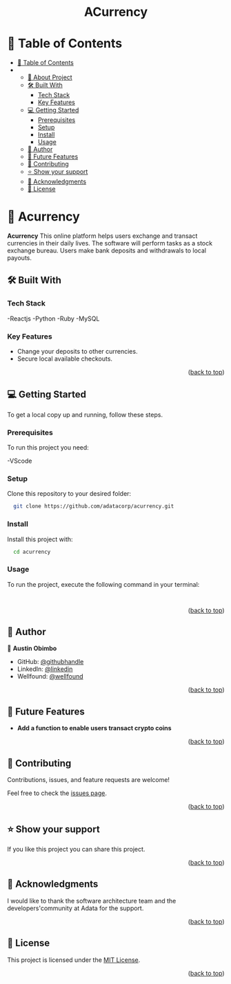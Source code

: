 <div align="center">

# ACurrency

</div>

<!-- TABLE OF CONTENTS -->

# 📗 Table of Contents


- [📗 Table of Contents](#-table-of-contents)
- 
  - [📖 About Project ](#-about-project-)
  - [🛠 Built With ](#-built-with-)
    - [Tech Stack ](#tech-stack-)
    - [Key Features ](#key-features-)
  - [💻 Getting Started ](#-getting-started-)
    - [Prerequisites](#prerequisites)
    - [Setup](#setup)
    - [Install](#install)
    - [Usage](#usage)
  - [👥 Author ](#-author-)
  - [🔭 Future Features ](#-future-features-)
  - [🤝 Contributing ](#-contributing-)
  - [⭐️ Show your support ](#️-show-your-support-)
  - [🙏 Acknowledgments ](#-acknowledgments-)
  - [📝 License ](#-license-)

<!-- PROJECT DESCRIPTION -->

# 📖 Acurrency <a name="about-project"></a>

**Acurrency** This online platform helps users exchange and transact currencies in their daily lives. The software will perform tasks as a stock exchange bureau. Users make bank deposits and withdrawals to local payouts. 

## 🛠 Built With <a name="built-with"></a>

### Tech Stack <a name="tech-stack"></a>

-Reactjs
-Python
-Ruby
-MySQL

### Key Features <a name="key-features"></a>

- Change your deposits to other currencies.
- Secure local available checkouts.

<p align="right">(<a href="#readme-top">back to top</a>)</p>

<!-- GETTING STARTED -->

## 💻 Getting Started <a name="getting-started"></a>

To get a local copy up and running, follow these steps.

### Prerequisites

To run this project you need:

-VScode 

### Setup

Clone this repository to your desired folder:

```sh
  git clone https://github.com/adatacorp/acurrency.git
```

### Install

Install this project with:

```sh
  cd acurrency
```

### Usage

To run the project, execute the following command in your terminal:


```sh
    
```

<p align="right">(<a href="#readme-top">back to top</a>)</p>

<!-- AUTHORS -->

## 👥 Author <a name="author"></a>

👤 **Austin Obimbo**

- GitHub: [@githubhandle](https://github.com/Obimbo07)
- LinkedIn: [@linkedin](https://www.linkedin.com/in/austin-obimbo/)
- Wellfound: [@wellfound](https://wellfound.com/u/austin-obimbo)


<p align="right">(<a href="#readme-top">back to top</a>)</p>

<!-- FUTURE FEATURES -->

## 🔭 Future Features <a name="future-features"></a>

- **Add a function to enable users transact crypto coins**

<p align="right">(<a href="#readme-top">back to top</a>)</p>

<!-- CONTRIBUTING -->

## 🤝 Contributing <a name="contributing"></a>

Contributions, issues, and feature requests are welcome!

Feel free to check the [issues page](https://github.com/adatacorp/acurrency/issues).

<p align="right">(<a href="#readme-top">back to top</a>)</p>

<!-- SUPPORT -->

## ⭐️ Show your support <a name="support"></a>

If you like this project you can share this project.

<p align="right">(<a href="#readme-top">back to top</a>)</p>

<!-- ACKNOWLEDGEMENTS -->

## 🙏 Acknowledgments <a name="acknowledgements"></a>

I would like to thank the software architecture team and the developers'community at Adata for the support. 

<p align="right">(<a href="#readme-top">back to top</a>)</p>

<!-- LICENSE -->

## 📝 License <a name="license"></a>

This project is licensed under the [MIT License](./LICENSE).

<p align="right">(<a href="#readme-top">back to top</a>)</p>

